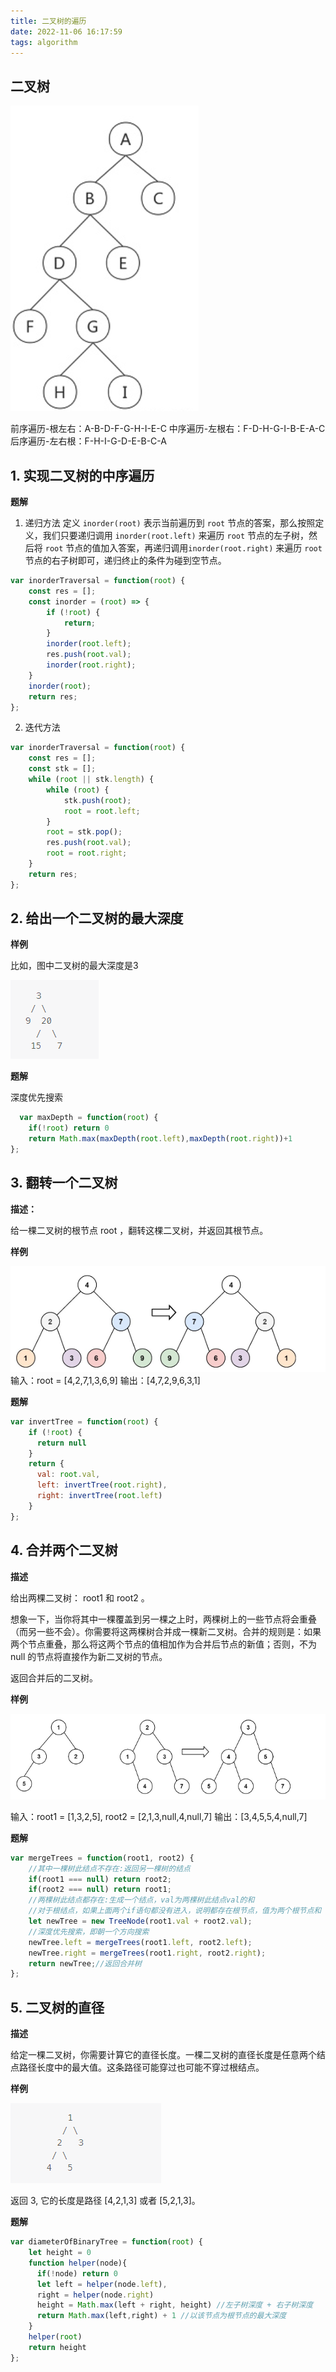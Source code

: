 ```yaml
---
title: 二叉树的遍历
date: 2022-11-06 16:17:59
tags: algorithm
---
```


## 二叉树

![二叉树](images/tree/1.png)

前序遍历-根左右：A-B-D-F-G-H-I-E-C
中序遍历-左根右：F-D-H-G-I-B-E-A-C
后序遍历-左右根：F-H-I-G-D-E-B-C-A

## 1. 实现二叉树的中序遍历

**题解**

1. 递归方法
定义 `inorder(root)` 表示当前遍历到 `root` 节点的答案，那么按照定义，我们只要递归调用 `inorder(root.left)` 来遍历 `root` 节点的左子树，然后将 `root` 节点的值加入答案，再递归调用`inorder(root.right)` 来遍历 `root` 节点的右子树即可，递归终止的条件为碰到空节点。

```javascript
var inorderTraversal = function(root) {
    const res = [];
    const inorder = (root) => {
        if (!root) {
            return;
        }
        inorder(root.left);
        res.push(root.val);
        inorder(root.right);
    }
    inorder(root);
    return res;
};

```
2. 迭代方法

```javascript
var inorderTraversal = function(root) {
    const res = [];
    const stk = [];
    while (root || stk.length) {
        while (root) {
            stk.push(root);
            root = root.left;
        }
        root = stk.pop();
        res.push(root.val);
        root = root.right;
    }
    return res;
};

```

## 2. 给出一个二叉树的最大深度

**样例**

比如，图中二叉树的最大深度是3

![depth](images/tree/2.png)

**题解**

深度优先搜索

```javascript
  var maxDepth = function(root) {
    if(!root) return 0
    return Math.max(maxDepth(root.left),maxDepth(root.right))+1
};
```

## 3. 翻转一个二叉树

**描述：**

给一棵二叉树的根节点 root ，翻转这棵二叉树，并返回其根节点。

**样例**

![reverseTree](images/tree/3.png)
输入：root = [4,2,7,1,3,6,9]
输出：[4,7,2,9,6,3,1]

**题解**

```javascript
var invertTree = function(root) {
    if (!root) {
      return null
    }
    return {
      val: root.val,
      left: invertTree(root.right),
      right: invertTree(root.left)
    }
};
```

## 4. 合并两个二叉树


**描述**

给出两棵二叉树： root1 和 root2 。

想象一下，当你将其中一棵覆盖到另一棵之上时，两棵树上的一些节点将会重叠（而另一些不会）。你需要将这两棵树合并成一棵新二叉树。合并的规则是：如果两个节点重叠，那么将这两个节点的值相加作为合并后节点的新值；否则，不为 null 的节点将直接作为新二叉树的节点。

返回合并后的二叉树。

**样例**

![mergeTree](images/tree/4.png)

输入：root1 = [1,3,2,5], root2 = [2,1,3,null,4,null,7]
输出：[3,4,5,5,4,null,7]

**题解**

```javascript
var mergeTrees = function(root1, root2) {
    //其中一棵树此结点不存在:返回另一棵树的结点
    if(root1 === null) return root2;
    if(root2 === null) return root1;
    //两棵树此结点都存在:生成一个结点，val为两棵树此结点val的和
    //对于根结点，如果上面两个if语句都没有进入，说明都存在根节点，值为两个根节点和
    let newTree = new TreeNode(root1.val + root2.val);
    //深度优先搜索，即朝一个方向搜索
    newTree.left = mergeTrees(root1.left, root2.left);
    newTree.right = mergeTrees(root1.right, root2.right);
    return newTree;//返回合并树
};
```

## 5. 二叉树的直径

**描述**

给定一棵二叉树，你需要计算它的直径长度。一棵二叉树的直径长度是任意两个结点路径长度中的最大值。这条路径可能穿过也可能不穿过根结点。

**样例**

![5](images/tree/5.png)

返回 3, 它的长度是路径 [4,2,1,3] 或者 [5,2,1,3]。

**题解**

```javascript
var diameterOfBinaryTree = function(root) {
    let height = 0
    function helper(node){
      if(!node) return 0
      let left = helper(node.left),
      right = helper(node.right)
      height = Math.max(left + right, height) //左子树深度 + 右子树深度
      return Math.max(left,right) + 1 //以该节点为根节点的最大深度
    }
    helper(root)
    return height
};
```